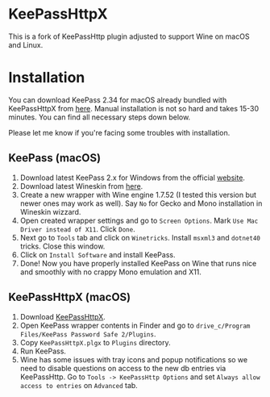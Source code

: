 # KeePassHttpX

This is a fork of KeePassHttp plugin adjusted to support Wine on macOS and Linux.

# Installation

You can download KeePass 2.34 for macOS already bundled with KeePassHttpX from [here](https://raw.github.com/sazonov/keepasshttpx/master/release/KeePass.7z).
Manual installation is not so hard and takes 15-30 minutes. You can find all necessary steps down below.

Please let me know if you're facing some troubles with installation.

## KeePass (macOS)

1. Download latest KeePass 2.x for Windows from the official [website](http://keepass.info/).
2. Download latest Wineskin from [here](http://wineskin.urgesoftware.com/).
3. Create a new wrapper with Wine engine 1.7.52 (I tested this version but newer ones may work as well). Say `No` for Gecko and Mono installation in Wineskin wizzard.
4. Open created wrapper settings and go to `Screen Options`. Mark `Use Mac Driver instead of X11`. Click `Done`.
5. Next go to `Tools` tab and click on `Winetricks`. Install `msxml3` and `dotnet40` tricks. Close this window.
6. Click on `Install Software` and install KeePass.
7. Done! Now you have properly installed KeePass on Wine that runs nice and smoothly with no crappy Mono emulation and X11.

## KeePassHttpX (macOS)
1. Download [KeePassHttpX](https://raw.github.com/sazonov/keepasshttpx/master/release/KeePassHttpX.plgx).
2. Open KeePass wrapper contents in Finder and go to `drive_c/Program Files/KeePass Password Safe 2/Plugins`.
3. Copy `KeePassHttpX.plgx` to `Plugins` directory.
4. Run KeePass.
5. Wine has some issues with tray icons and popup notifications so we need to disable questions on access to the new db entries via KeePassHttp. Go to `Tools -> KeePassHttp Options` and set `Always allow access to entries` on `Advanced` tab.
